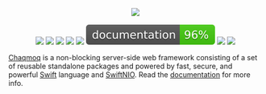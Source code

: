 <div align="center">
    <p><a href="https://chaqmoq.dev"><img src="https://chaqmoq.dev/logo.png" /></a></p>
    <p>
        <a href="https://swift.org/download/#releases"><img src="https://img.shields.io/badge/swift-5.5+-brightgreen.svg" /></a>
        <a href="https://github.com/chaqmoq/chaqmoq/blob/master/LICENSE/"><img src="https://img.shields.io/badge/license-MIT-brightgreen.svg" /></a>
        <a href="https://github.com/chaqmoq/chaqmoq/actions"><img src="https://github.com/chaqmoq/chaqmoq/workflows/ci/badge.svg" /></a>
        <a href="https://www.codacy.com/gh/chaqmoq/chaqmoq/dashboard?utm_source=github.com&amp;utm_medium=referral&amp;utm_content=chaqmoq/chaqmoq&amp;utm_campaign=Badge_Grade"><img src="https://app.codacy.com/project/badge/Grade/b8dc8bdc13c94054911da004037776f4"/></a>
        <a href="https://codecov.io/gh/chaqmoq/chaqmoq"><img src="https://codecov.io/gh/chaqmoq/chaqmoq/branch/master/graph/badge.svg?token=9462JYGK4B" /></a>
        <a href="https://chaqmoq.dev/chaqmoq/"><img src="https://github.com/chaqmoq/chaqmoq/blob/gh-pages/badge.svg" /></a>
        <a href="https://github.com/chaqmoq/chaqmoq/blob/master/CONTRIBUTING.md"><img src="https://img.shields.io/badge/contributing-guide-brightgreen.svg" /></a>
        <a href="https://twitter.com/chaqmoqdev"><img src="https://img.shields.io/badge/twitter-chaqmoqdev-brightgreen.svg" /></a>
    </p>
</div>
<a href="https://chaqmoq.dev">Chaqmoq</a> is a non-blocking server-side web framework consisting of a set of reusable standalone packages and powered by fast, secure, and powerful <a href="https://swift.org">Swift</a> language and <a href="https://github.com/apple/swift-nio">SwiftNIO</a>. Read the <a href="https://docs.chaqmoq.dev">documentation</a> for more info.
